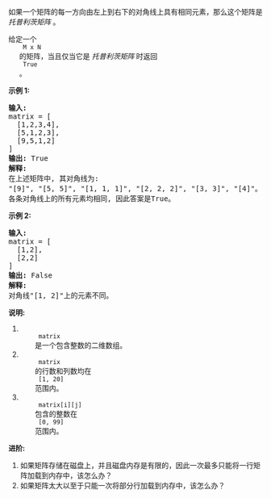 <html>
 <body>
  <p>
   如果一个矩阵的每一方向由左上到右下的对角线上具有相同元素，那么这个矩阵是
   <em>
    托普利茨矩阵
   </em>
   。
  </p>
  <p>
   给定一个
   <code>
    M x N
   </code>
   的矩阵，当且仅当它是
   <em>
    托普利茨矩阵
   </em>
   时返回
   <code>
    True
   </code>
   。
  </p>
  <p>
   <strong>
    示例 1:
   </strong>
  </p>
  <pre><strong>输入:</strong> 
matrix = [
  [1,2,3,4],
  [5,1,2,3],
  [9,5,1,2]
]
<strong>输出:</strong> True
<strong>解释:</strong>
在上述矩阵中, 其对角线为:
"[9]", "[5, 5]", "[1, 1, 1]", "[2, 2, 2]", "[3, 3]", "[4]"。
各条对角线上的所有元素均相同, 因此答案是True。
</pre>
  <p>
   <strong>
    示例 2:
   </strong>
  </p>
  <pre><strong>输入:</strong>
matrix = [
  [1,2],
  [2,2]
]
<strong>输出:</strong> False
<strong>解释: 
</strong>对角线"[1, 2]"上的元素不同。
</pre>
  <p>
   <strong>
    说明:
   </strong>
  </p>
  <ol>
   <li>
    <code>
     matrix
    </code>
    是一个包含整数的二维数组。
   </li>
   <li>
    <code>
     matrix
    </code>
    的行数和列数均在
    <code>
     [1, 20]
    </code>
    范围内。
   </li>
   <li>
    <code>
     matrix[i][j]
    </code>
    包含的整数在
    <code>
     [0, 99]
    </code>
    范围内。
   </li>
  </ol>
  <p>
   <strong>
    进阶:
   </strong>
  </p>
  <ol>
   <li>
    如果矩阵存储在磁盘上，并且磁盘内存是有限的，因此一次最多只能将一行矩阵加载到内存中，该怎么办？
   </li>
   <li>
    如果矩阵太大以至于只能一次将部分行加载到内存中，该怎么办？
   </li>
  </ol>
 </body>
</html>
